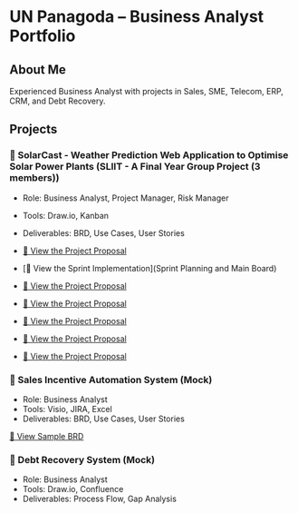 # UN Panagoda – Business Analyst Portfolio

## About Me
Experienced Business Analyst with projects in Sales, SME, Telecom, ERP, CRM, and Debt Recovery.

## Projects

### 📌 SolarCast - Weather Prediction Web Application to Optimise Solar Power Plants (SLIIT - A Final Year Group Project (3 members))
- Role: Business Analyst, Project Manager, Risk Manager
- Tools: Draw.io, Kanban
- Deliverables: BRD, Use Cases, User Stories

- [📄 View the Project Proposal](Project-Proposal.pdf)
- [📄 View the Sprint Implementation](Sprint Planning and Main Board)
- [📄 View the Project Proposal](link-to-sample.com)
- [📄 View the Project Proposal](link-to-sample.com)
- [📄 View the Project Proposal](link-to-sample.com)
- [📄 View the Project Proposal](link-to-sample.com)
- [📄 View the Project Proposal](link-to-sample.com)

### 📌 Sales Incentive Automation System (Mock)
- Role: Business Analyst
- Tools: Visio, JIRA, Excel
- Deliverables: BRD, Use Cases, User Stories

[📄 View Sample BRD](link-to-sample.com)

### 📌 Debt Recovery System (Mock)
- Role: Business Analyst
- Tools: Draw.io, Confluence
- Deliverables: Process Flow, Gap Analysis
